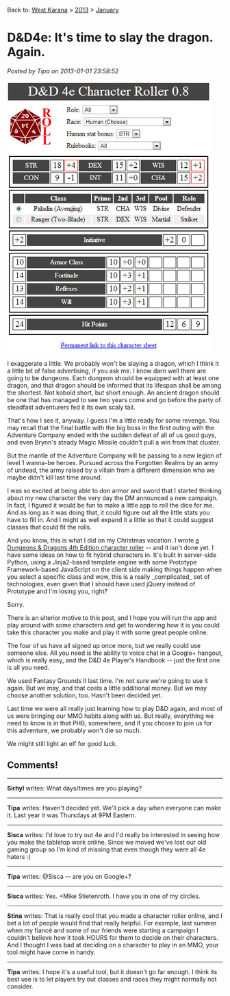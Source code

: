 Back to: [West Karana](/posts/westkarana.md) > [2013](/posts/2013/westkarana.md) > [January](./westkarana.md)
# D&D4e: It's time to slay the dragon. Again.

*Posted by Tipa on 2013-01-01 23:58:52*

[![](../../../uploads/2013/01/Fullscreen-capture-112013-113518-PM.jpg "Fullscreen capture 112013 113518 PM")](http://chasingdings.com/cgi-bin/roller.py)

I exaggerate a little. We probably won't be slaying a dragon, which I think it a little bit of false advertising, if you ask me. I know darn well there are going to be dungeons. Each dungeon should be equipped with at least one dragon, and that dragon should be informed that its lifespan shall be among the shortest. Not kobold short, but short enough. An ancient dragon should be one that has managed to see two years come and go before the party of steadfast adventurers fed it its own scaly tail.

That's how I see it, anyway. I guess I'm a little ready for some revenge. You may recall that the final battle with the big boss in the first outing with the Adventure Company ended with the sudden defeat of all of us good guys, and even Brynn's steady Magic Missile couldn't pull a win from that cluster.

But the mantle of the Adventure Company will be passing to a new legion of level 1 wanna-be heroes. Pursued across the Forgotten Realms by an army of undead, the army raised by a villain from a different dimension who we maybe didn't kill last time around.

I was so excited at being able to don armor and sword that I started thinking about my new character the very day the DM announced a new campaign. In fact, I figured it would be fun to make a little app to roll the dice for me. And as long as it was doing that, it could figure out all the little stats you have to fill in. And I might as well expand it a little so that it could suggest classes that could fit the rolls.

And you know, this is what I did on my Christmas vacation. I wrote [a Dungeons & Dragons 4th Edition character roller](http://chasingdings.com/cgi-bin/roller.py) -- and it isn't done yet. I have some ideas on how to fit hybrid characters in. It's built in server-side Python, using a Jinja2-based template engine with some Prototype Framework-based JavaScript on the client side making things happen when you select a specific class and wow, this is a really \_complicated\_ set of technologies, even given that I should have used jQuery instead of Prototype and I'm losing you, right?

Sorry.

There is an ulterior motive to this post, and I hope you will run the app and play around with some characters and get to wondering how it is you could take this character you make and play it with some great people online.

The four of us have all signed up once more, but we really could use someone else. All you need is the ability to voice chat in a Google+ hangout, which is really easy, and the D&D 4e Player's Handbook -- just the first one is all you need.

We used Fantasy Grounds II last time. I'm not sure we're going to use it again. But we may, and that costs a little additional money. But we may choose another solution, too. Hasn't been decided yet.

Last time we were all really just learning how to play D&D again, and most of us were bringing our MMO habits along with us. But really, everything we need to know is in that PHB, somewhere, and if you choose to join us for this adventure, we probably won't die so much.

We might still light an elf for good luck.


## Comments!

---

**Sirhyl** writes: What days/times are you playing?

---

**Tipa** writes: Haven't decided yet. We'll pick a day when everyone can make it. Last year it was Thursdays at 9PM Eastern.

---

**Sisca** writes: I'd love to try out 4e and I'd really be interested in seeing how you make the tabletop work online. Since we moved we've lost our old gaming group so I'm kind of missing that even though they were all 4e haters :)

---

**Tipa** writes: @Sisca -- are you on Google+?

---

**Sisca** writes: Yes. +Mike Stietenroth. I have you in one of my circles.

---

**Stina** writes: That is really cool that you made a character roller online, and I bet a lot of people would find that really helpful. For example, last summer when my fiancé and some of our friends were starting a campaign I couldn't believe how it took HOURS for them to decide on their characters. And I thought I was bad at deciding on a character to play in an MMO, your tool might have come in handy.

---

**Tipa** writes: I hope it's a useful tool, but it doesn't go far enough. I think its best use is to let players try out classes and races they might normally not consider.

